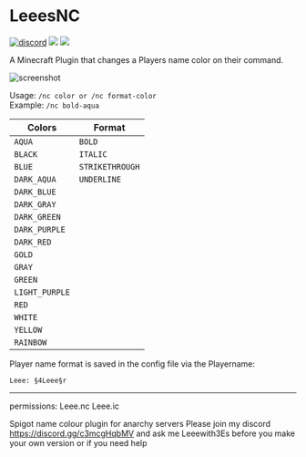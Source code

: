 # LeeesNC

[![discord](https://discord.com/api/guilds/683053832694923319/embed.png)](https://discord.gg/WWm35Tc)
 <a href="https://github.com/blockparole/LeeesNC/releases/latest" alt="Download"><img src="https://img.shields.io/github/downloads/blockparole/LeeesNC/latest/total.svg?label=download%20latest&style=popout-square" /></a>
<a href="https://github.com/blockparole/LeeesNC" alt="Download"><img src="https://img.shields.io/github/languages/code-size/blockparole/LeeesNC.svg?label=repo%20size&style=popout-square" /></a>

A Minecraft Plugin that changes a Players name color on their command.  

![screenshot](./images/help.png)

Usage: `/nc color or /nc format-color`  
Example: `/nc bold-aqua`  

|Colors          |Format          |
|----------------|----------------|
|`AQUA`          |`BOLD`          |
|`BLACK`         |`ITALIC`        |
|`BLUE`          |`STRIKETHROUGH` |
|`DARK_AQUA`     |`UNDERLINE`     |
|`DARK_BLUE`     |                |
|`DARK_GRAY`     |                |
|`DARK_GREEN `   |                |
|`DARK_PURPLE`   |                |
|`DARK_RED`      |                |
|`GOLD`          |                |
|`GRAY`          |                |
|`GREEN`         |                |
|`LIGHT_PURPLE`  |                |
|`RED`           |                |
|`WHITE`         |                |
|`YELLOW`        |                |
|`RAINBOW`       |                |

Player name format is saved in the config file via the Playername:
```
Leee: §4Leee§r
```

---

permissions: 
Leee.nc
Leee.ic

Spigot name colour plugin for anarchy servers
Please join my discord https://discord.gg/c3mcgHqbMV and ask me Leeewith3Es before you make your own version or if you need help
